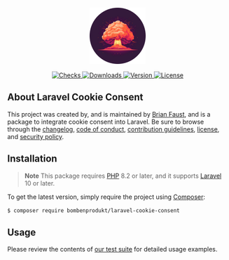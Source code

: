 <p align="center">
    <a href="https://bombenprodukt.com" target="_blank">
        <img src="https://raw.githubusercontent.com/BombenProdukt/assets/main/logo-text.svg" width="128" alt="BombenProdukt Logo" />
    </a>
</p>

<p align="center">
    <a href="https://github.com/faustbrian/laravel-cookie-consent/actions">
        <img src="https://badge.sh/github/check-runs/BombenProdukt/laravel-cookie-consent" alt="Checks" />
    </a>
    <a href="https://packagist.org/packages/bombenprodukt/laravel-cookie-consent">
        <img src="https://badge.sh/packagist/downloads/BombenProdukt/laravel-cookie-consent" alt="Downloads" />
    </a>
    <a href="https://packagist.org/packages/bombenprodukt/laravel-cookie-consent">
        <img src="https://badge.sh/packagist/version/BombenProdukt/laravel-cookie-consent" alt="Version" />
    </a>
    <a href="https://packagist.org/packages/bombenprodukt/laravel-cookie-consent">
        <img src="https://badge.sh/packagist/license/BombenProdukt/laravel-cookie-consent" alt="License" />
    </a>
</p>

## About Laravel Cookie Consent

This project was created by, and is maintained by [Brian Faust](https://github.com/faustbrian), and is a package to integrate cookie consent into Laravel. Be sure to browse through the [changelog](CHANGELOG.md), [code of conduct](.github/CODE_OF_CONDUCT.md), [contribution guidelines](.github/CONTRIBUTING.md), [license](LICENSE), and [security policy](.github/SECURITY.md).

## Installation

> **Note**
> This package requires [PHP](https://www.php.net/) 8.2 or later, and it supports [Laravel](https://laravel.com/) 10 or later.

To get the latest version, simply require the project using [Composer](https://getcomposer.org/):

```bash
$ composer require bombenprodukt/laravel-cookie-consent
```

## Usage

Please review the contents of [our test suite](/tests) for detailed usage examples.
